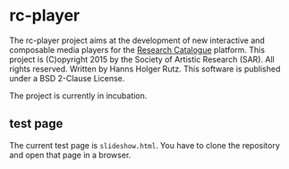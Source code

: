 # rc-player

The rc-player project aims at the development of new interactive and composable media players for the 
[Research Catalogue](http://www.researchcatalogue.net/) platform. This project is (C)opyright 2015 by the Society 
of Artistic Research (SAR). All rights reserved. Written by Hanns Holger Rutz. 
This software is published under a BSD 2-Clause License.

The project is currently in incubation.

## test page

The current test page is `slideshow.html`. You have to clone the repository and open that page in a browser.
